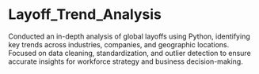 # Layoff_Trend_Analysis

Conducted an in-depth analysis of global layoffs using Python, identifying key trends across industries, companies, and geographic locations. Focused on data cleaning, standardization, and outlier detection to ensure accurate insights for workforce strategy and business decision-making.
